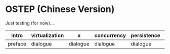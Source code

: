 
# OSTEP (Chinese Version)

Just testing (for now)...

| intro   | virtualization | x        | concurrency | persistence | appendices |
| ------- | -------------- | -------- | ----------- | ----------- | ---------- |
| preface | dialogue       | dialogue | dialogue    | dialogue    | dialogue   |

 

